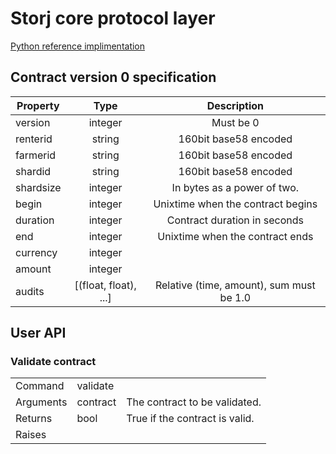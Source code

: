 # Storj core protocol layer

[Python reference implimentation](https://github.com/storj/storjprotocol)


## Contract version 0 specification

| Property  |      Type             | Description                               |
|-----------|:---------------------:|:-----------------------------------------:|
| version   | integer               | Must be 0                                 |
| renterid  | string                | 160bit base58 encoded                     |
| farmerid  | string                | 160bit base58 encoded                     |
| shardid   | string                | 160bit base58 encoded                     |
| shardsize | integer               | In bytes as a power of two.               |
| begin     | integer               | Unixtime when the contract begins         |
| duration  | integer               | Contract duration in seconds              |
| end       | integer               | Unixtime when the contract ends           |
| currency  | integer               |                                           |
| amount    | integer               |                                           |
| audits    | [(float, float), ...] | Relative (time, amount), sum must be 1.0  |


## User API

### Validate contract

|           |           |                                   |
|-----------|-----------|-----------------------------------|
| Command   | validate  |                                   |
| Arguments | contract  | The contract to be validated.     |
| Returns   | bool      | True if the contract is valid.    |
| Raises    |           |                                   |
